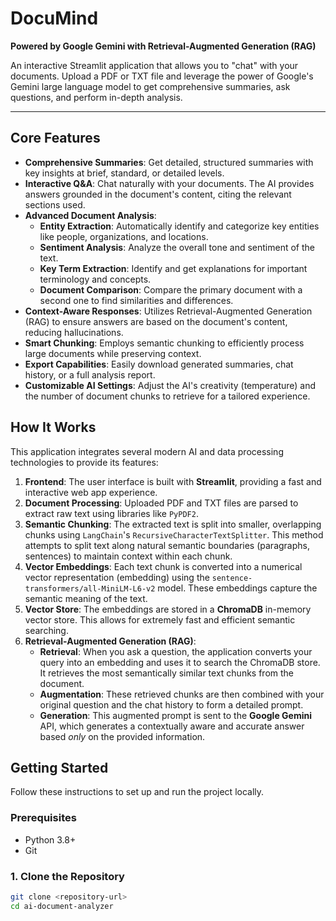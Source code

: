 # DocuMind

**Powered by Google Gemini with Retrieval-Augmented Generation (RAG)**

An interactive Streamlit application that allows you to "chat" with your documents. Upload a PDF or TXT file and leverage the power of Google's Gemini large language model to get comprehensive summaries, ask questions, and perform in-depth analysis.

---

## Core Features

* **Comprehensive Summaries**: Get detailed, structured summaries with key insights at brief, standard, or detailed levels.
* **Interactive Q&A**: Chat naturally with your documents. The AI provides answers grounded in the document's content, citing the relevant sections used.
* **Advanced Document Analysis**:
    * **Entity Extraction**: Automatically identify and categorize key entities like people, organizations, and locations.
    * **Sentiment Analysis**: Analyze the overall tone and sentiment of the text.
    * **Key Term Extraction**: Identify and get explanations for important terminology and concepts.
    * **Document Comparison**: Compare the primary document with a second one to find similarities and differences.
* **Context-Aware Responses**: Utilizes Retrieval-Augmented Generation (RAG) to ensure answers are based on the document's content, reducing hallucinations.
* **Smart Chunking**: Employs semantic chunking to efficiently process large documents while preserving context.
* **Export Capabilities**: Easily download generated summaries, chat history, or a full analysis report.
* **Customizable AI Settings**: Adjust the AI's creativity (temperature) and the number of document chunks to retrieve for a tailored experience.

## How It Works

This application integrates several modern AI and data processing technologies to provide its features:

1.  **Frontend**: The user interface is built with **Streamlit**, providing a fast and interactive web app experience.
2.  **Document Processing**: Uploaded PDF and TXT files are parsed to extract raw text using libraries like `PyPDF2`.
3.  **Semantic Chunking**: The extracted text is split into smaller, overlapping chunks using `LangChain`'s `RecursiveCharacterTextSplitter`. This method attempts to split text along natural semantic boundaries (paragraphs, sentences) to maintain context within each chunk.
4.  **Vector Embeddings**: Each text chunk is converted into a numerical vector representation (embedding) using the `sentence-transformers/all-MiniLM-L6-v2` model. These embeddings capture the semantic meaning of the text.
5.  **Vector Store**: The embeddings are stored in a **ChromaDB** in-memory vector store. This allows for extremely fast and efficient semantic searching.
6.  **Retrieval-Augmented Generation (RAG)**:
    * **Retrieval**: When you ask a question, the application converts your query into an embedding and uses it to search the ChromaDB store. It retrieves the most semantically similar text chunks from the document.
    * **Augmentation**: These retrieved chunks are then combined with your original question and the chat history to form a detailed prompt.
    * **Generation**: This augmented prompt is sent to the **Google Gemini** API, which generates a contextually aware and accurate answer based *only* on the provided information.

## Getting Started

Follow these instructions to set up and run the project locally.

### Prerequisites

* Python 3.8+
* Git

### 1. Clone the Repository

```bash
git clone <repository-url>
cd ai-document-analyzer
